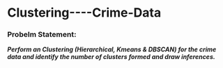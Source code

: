 # Clustering----Crime-Data

### Probelm Statement:
***Perform an Clustering (Hierarchical, Kmeans & DBSCAN) for the crime data  and identify the number of clusters formed and draw inferences.*** 
